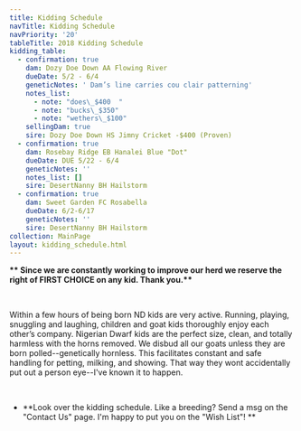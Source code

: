 ```yaml
---
title: Kidding Schedule
navTitle: Kidding Schedule
navPriority: '20'
tableTitle: 2018 Kidding Schedule
kidding_table:
  - confirmation: true
    dam: Dozy Doe Down AA Flowing River
    dueDate: 5/2 - 6/4
    geneticNotes: ' Dam’s line carries cou clair patterning'
    notes_list:
      - note: "does\_$400  "
      - note: "bucks\_$350"
      - note: "wethers\_$100"
    sellingDam: true
    sire: Dozy Doe Down HS Jimny Cricket -$400 (Proven)
  - confirmation: true
    dam: Rosebay Ridge EB Hanalei Blue "Dot"
    dueDate: DUE 5/22 - ­6/4
    geneticNotes: ''
    notes_list: []
    sire: DesertNanny BH Hailstorm
  - confirmation: true
    dam: Sweet Garden FC Rosabella
    dueDate: 6/2-­6/17
    geneticNotes: ''
    sire: DesertNanny BH Hailstorm
collection: MainPage
layout: kidding_schedule.html
---
```

**\*\* Since we are constantly working to improve our herd we reserve the right of FIRST CHOICE on any kid. Thank you.\*\***

<br />

Within a few hours of being born ND kids are very active. Running, playing, snuggling and laughing, children and goat kids thoroughly enjoy each other’s company. Nigerian Dwarf kids are the perfect size, clean, and totally harmless with the horns removed. We disbud all our goats unless they are born polled--genetically hornless. This facilitates constant and safe handling for petting, milking, and showing. That way they wont accidentally put out a person eye--I've known it to happen.

<br />

* **Look over the kidding schedule. Like a breeding? Send a msg on the "Contact Us" page. I'm happy to put you on the "Wish List"! **

<br />
